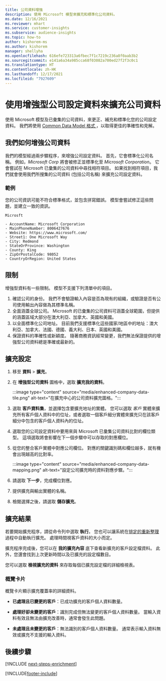 ```yaml
---
title: 公司資料增強
description: 使用 Microsoft 模型來擴充和標準化公司資料。
ms.date: 12/16/2021
ms.reviewer: mhart
ms.service: customer-insights
ms.subservice: audience-insights
ms.topic: how-to
author: kishorem-ms
ms.author: kishorem
manager: shellyha
ms.openlocfilehash: 616efe723313a6fbec7f1c7219c236a8f0aab3b2
ms.sourcegitcommit: e141a6a34a985cca68f03082a700ed27f2f3c0c1
ms.translationtype: HT
ms.contentlocale: zh-HK
ms.lasthandoff: 12/17/2021
ms.locfileid: "7927609"
---
```

# <a name="enrichment-of-company-profiles-with-enhanced-company-data"></a>使用增強型公司設定資料來擴充公司資料

使用 Microsoft 模型及已彙集的公司資料，來更正、補充和標準化您的公司設定資料。 我們將使用 [Common Data Model 格式 ](/common-data-model/schema/core/applicationcommon/account)，以取得更佳的準確性和見解。

## <a name="how-we-enhance-company-data"></a>我們如何增強公司資料

我們的模型經過兩步驟程序，來增強公司設定資料。 首先，它會標準化公司名稱。 例如，*Microsoft Corp* 將會被修正並標準化至 *Microsoft Corporation*。 它會嘗試在 Microsoft 已彙集的公司資料中尋找相符項目。 如果找到相符項目，我們就會使用我們所搜集的公司資料 (包括公司名稱) 來擴充公司設定資料。


### <a name="example"></a>範例

您的公司資訊可能不符合標準格式，並包含拼寫錯誤。 模型會嘗試修正這些問題，並建立一致的資訊。

```Input
Microsft
```

```Output
- AccountName: Microsoft Corporation
- MainPhoneNumber: 8006427676
- Website: https://www.microsoft.com/
- Street1: One Microsoft Way
- City: Redmond
- StateOrProvince: Washington
- County: King
- ZipOrPostalCode: 98052
- CountryOrRegion: United States
```

## <a name="limitations"></a>限制

增強型資料有一些限制。 模型不支援下列清單中的項目。

1.  確認公司的身份。 我們不會驗證輸入內容是否為現有的組織，或驗證是否有公司使用輸出內容做為其標準名稱。
2.  全面涵蓋全球公司。 Microsoft 的已彙集的公司資料可涵蓋全球範圍，但提供的涵蓋區域大部分在澳大利亞、加拿大、英國和美國。
3.  以全面標準化公司地址。 目前我們支援標準化這些國家/地區中的地址：澳大利亞、加拿大、法國、德國、義大利、日本、英國和美國。
4.  保證資料的準確性或新穎度。 隨著商務資訊經常變更，我們無法保證提供的增強型公司資料總是準確或最新的。

## <a name="configure-the-enrichment"></a>擴充設定

1. 移至 **資料** > **擴充**。

1. 在 **增強型公司資料** 圖格中，選取 **擴充我的資料**。

   :::image type="content" source="media/enhanced-company-data-tile.png" alt-text="在擴充中心的公司資料擴充圖格。":::

1. 選取 **客戶資料集**，並選擇包含要擴充地址的實體。 您可以選取 *客戶* 實體來擴充所有客戶個人資料中的位址，或者選取一個客戶細分實體來擴充只在該客戶細分中包含的客戶個人資料內的位址。

1. 選取您的公司設定資料中要用來與 Microsoft 已彙集公司資料比對的欄位類型。 這項選取將會影響在下一個步驟中可以存取的對應欄位。

1.  從您的整合客戶實體中對應公司欄位。 對應的關鍵識別碼和欄位越多，就有機會出現越高的比對率。

    :::image type="content" source="media/enhanced-company-data-mapping.png" alt-text="設定公司擴充時的資料對應步驟。":::

1. 請選取 **下一步**，完成欄位對應。

1. 提供擴充與輸出實體的名稱。

1. 檢閱選擇之後，請選取 **儲存擴充**。

## <a name="enrichment-results"></a>擴充結果

若要開始擴充程序，請從命令列中選取 **執行**。 您也可以讓系統在[排定的重新整理](system.md#schedule-tab)過程中自動執行擴充。 處理時間視客戶資料的大小而定。

擴充程序完成後，您可以在 **我的擴充內容** 底下查看新擴充的客戶設定檔資料。 此外，您還會找到上次更新時間以及已擴充的設定檔數目。

您可以選取 **檢視擴充的資料** 來存取每個已擴充設定檔的詳細檢視表。

### <a name="overview-card"></a>概覽卡片

概覽卡片顯示擴充覆蓋率的詳細資料。 

* **已處理且已變更的客戶**：已成功擴充的客戶個人資料數量。

* **處理好卻未變更的客戶**：識別完成但無法變更的客戶個人資料數量。 當輸入資料有效且無法由擴充改善時，通常會發生此問題。

* **未處理且未變更的客戶**：無法識別的客戶個人資料數量。 通常表示輸入資料無效或擴充不支援的輸入資料。

## <a name="next-steps"></a>後續步驟

[!INCLUDE [next-steps-enrichment](../includes/next-steps-enrichment.md)]

[!INCLUDE[footer-include](../includes/footer-banner.md)]
